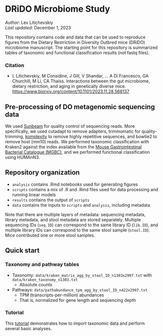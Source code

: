 # DRiDO Microbiome Study

_Author_: Lev Litichevskiy  
_Last updated_: December 1, 2023  

This repository contains code and data that can be used to reproduce figures from the Dietary Restriction in Diversity Outbred mice (DRiDO) microbiome manuscript. The starting point for this repository is summarized tables of taxonomic and functional classification results (not fastq files).

### Citation

* L Litichevskiy, M Considine, J Gill, V Shandar, ... A Di Francesco, GA Churchill, M Li, CA Thaiss. Interactions between the gut microbiome, dietary restriction, and aging in genetically diverse mice. https://www.biorxiv.org/content/10.1101/2023.11.28.568137

## Pre-processing of DO metagenomic sequencing data

We used [Sunbeam](https://github.com/sunbeam-labs/sunbeam) for quality control of sequencing reads. More specifically, we used cutadapt to remove adapters, trimmomatic for quality-trimming, [komplexity](https://github.com/eclarke/komplexity) to remove highly repetitive sequences, and bowtie2 to remove host (mm10) reads. We performed taxonomic classification with Kraken2 against the  index available from the [Mouse Gastrointestinal Bacterial Catalogue (MGBC)](https://github.com/BenBeresfordJones/MGBC), and we performed functional classification using HUMAnN3.

## Repository organization

* `analysis` contains .Rmd notebooks used for generating figures
* `scripts` contains a mix of .R and .Rmd files used for data processing and running linear models
* `results` contains the output of `scripts`
* `data` contains the inputs to `scripts` and `analysis`, including metadata

Note that there are multiple layers of metadata: sequencing metadata, library metadata, and stool metadata are stored separately. Multiple sequencing IDs (`seq.ID`) can correspond to the same library ID (`lib.ID`), and multiple library IDs can correspond to the same stool sample (`stool.ID`). Mice contributed one or more stool samples.

## Quick start

### Taxonomy and pathway tables

- Taxonomy: `data/kraken_matrix_agg_by_stool_ID_n1303x2997.txt` with `data/kraken_taxonomy_n1303.txt`
  - Absolute counts
- Pathways: `data/pathabundance_tpm_agg_by_stool_ID_n422x2997.txt`
  - TPM (transcripts-per-million) abundances
  - That is, normalized for gene length and sequencing depth

### Tutorial

This [tutorial](analysis/tutorial.md) demonstrates how to import taxonomic data and perform several basic analyses.
